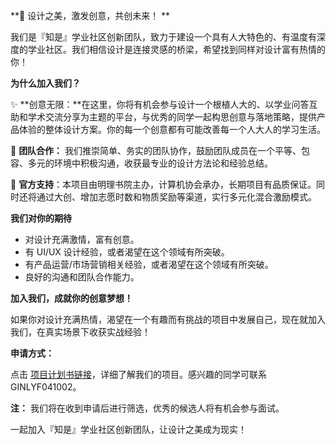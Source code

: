 **🎨 设计之美，激发创意，共创未来！ **

我们是『知是』学业社区创新团队，致力于建设一个具有人大特色的、有温度有深度的学业社区。我们相信设计是连接灵感的桥梁，希望找到同样对设计富有热情的你！

**为什么加入我们？**

✨ **创意无限：**在这里，你将有机会参与设计一个根植人大的、以学业问答互助和学术交流分享为主题的平台，与优秀的同学一起构思创意与落地策略，提供产品体验的整体设计方案。你的每一个创意都有可能改善每一个人大人的学习生活。

🤝 **团队合作：** 我们推崇简单、务实的团队协作，鼓励团队成员在一个平等、包容、多元的环境中积极沟通，收获最专业的设计方法论和经验总结。

🌟 **官方支持**：本项目由明理书院主办，计算机协会承办，长期项目有品质保证。同时还将通过大创、增加志愿时数和物质奖励等渠道，实行多元化混合激励模式。

**我们对你的期待**

- 对设计充满激情，富有创意。
- 有 UI/UX 设计经验，或者渴望在这个领域有所突破。
- 有产品运营/市场营销相关经验，或者渴望在这个领域有所突破。
- 良好的沟通和团队合作能力。

**加入我们，成就你的创意梦想！**

如果你对设计充满热情，渴望在一个有趣而有挑战的项目中发展自己，现在就加入我们，在真实场景下收获实战经验！

**申请方式：**

点击 [项目计划书链接](https://uw99jk4a2sw.feishu.cn/docx/QVr6dSvMMo0juLxbgHhcLewJnne?from=from_copylink)，详细了解我们的项目。感兴趣的同学可联系 GINLYF041002。

**注：** 我们将在收到申请后进行筛选，优秀的候选人将有机会参与面试。

一起加入『知是』学业社区创新团队，让设计之美成为现实！
